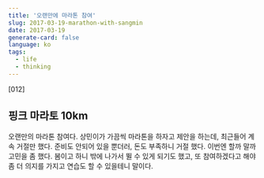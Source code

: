 ```yaml
---
title: '오랜만에 마라톤 참여'
slug: 2017-03-19-marathon-with-sangmin
date: 2017-03-19
generate-card: false
language: ko
tags:
  - life
  - thinking
---
```


[012]

## 핑크 마라토 10km

오랜만의 마라톤 참여다. 상민이가 가끔씩 마라톤을 하자고 제안을 하는데, 최근들어 계속 거절만 했다. 준비도 안되어 있을 뿐더러, 돈도 부족하니 거절 했다. 이번엔 할까 말까 고민을 좀 했다. 봄이고 하니 밖에 나가서 뛸 수 있게 되기도 했고, 또 참여하겠다고 해야 좀 더 의지를 가지고 연습도 할 수 있을테니 말이다.
